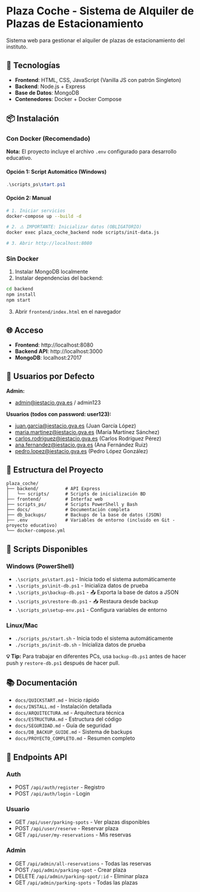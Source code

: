 # Plaza Coche - Sistema de Alquiler de Plazas de Estacionamiento

Sistema web para gestionar el alquiler de plazas de estacionamiento del instituto.

## 🚀 Tecnologías

-   **Frontend**: HTML, CSS, JavaScript (Vanilla JS con patrón Singleton)
-   **Backend**: Node.js + Express
-   **Base de Datos**: MongoDB
-   **Contenedores**: Docker + Docker Compose

## 📦 Instalación

### Con Docker (Recomendado)

**Nota:** El proyecto incluye el archivo `.env` configurado para desarrollo educativo.

#### Opción 1: Script Automático (Windows)

```powershell
.\scripts_ps\start.ps1
```

#### Opción 2: Manual

```bash
# 1. Iniciar servicios
docker-compose up --build -d

# 2. ⚠️ IMPORTANTE: Inicializar datos (OBLIGATORIO)
docker exec plaza_coche_backend node scripts/init-data.js

# 3. Abrir http://localhost:8080
```

### Sin Docker

1. Instalar MongoDB localmente
2. Instalar dependencias del backend:

```bash
cd backend
npm install
npm start
```

3. Abrir `frontend/index.html` en el navegador

## 🌐 Acceso

-   **Frontend**: http://localhost:8080
-   **Backend API**: http://localhost:3000
-   **MongoDB**: localhost:27017

## 👤 Usuarios por Defecto

**Admin:**

-   admin@iestacio.gva.es / admin123

**Usuarios (todos con password: user123):**

-   juan.garcia@iestacio.gva.es (Juan García López)
-   maria.martinez@iestacio.gva.es (María Martínez Sánchez)
-   carlos.rodriguez@iestacio.gva.es (Carlos Rodríguez Pérez)
-   ana.fernandez@iestacio.gva.es (Ana Fernández Ruiz)
-   pedro.lopez@iestacio.gva.es (Pedro López González)

## 📁 Estructura del Proyecto

```
plaza_coche/
├── backend/          # API Express
│   └── scripts/      # Scripts de inicialización BD
├── frontend/         # Interfaz web
├── scripts_ps/       # Scripts PowerShell y Bash
├── docs/             # Documentación completa
├── db_backups/       # Backups de la base de datos (JSON)
├── .env              # Variables de entorno (incluido en Git - proyecto educativo)
└── docker-compose.yml
```

## 🔄 Scripts Disponibles

### Windows (PowerShell)

-   `.\scripts_ps\start.ps1` - Inicia todo el sistema automáticamente
-   `.\scripts_ps\init-db.ps1` - Inicializa datos de prueba
-   `.\scripts_ps\backup-db.ps1` - 📤 Exporta la base de datos a JSON
-   `.\scripts_ps\restore-db.ps1` - 📥 Restaura desde backup
-   `.\scripts_ps\setup-env.ps1` - Configura variables de entorno

### Linux/Mac

-   `./scripts_ps/start.sh` - Inicia todo el sistema automáticamente
-   `./scripts_ps/init-db.sh` - Inicializa datos de prueba

**💡 Tip:** Para trabajar en diferentes PCs, usa `backup-db.ps1` antes de hacer push y `restore-db.ps1` después de hacer pull.

## 📚 Documentación

-   `docs/QUICKSTART.md` - Inicio rápido
-   `docs/INSTALL.md` - Instalación detallada
-   `docs/ARQUITECTURA.md` - Arquitectura técnica
-   `docs/ESTRUCTURA.md` - Estructura del código
-   `docs/SEGURIDAD.md` - Guía de seguridad
-   `docs/DB_BACKUP_GUIDE.md` - Sistema de backups
-   `docs/PROYECTO_COMPLETO.md` - Resumen completo

## 🔐 Endpoints API

### Auth

-   POST `/api/auth/register` - Registro
-   POST `/api/auth/login` - Login

### Usuario

-   GET `/api/user/parking-spots` - Ver plazas disponibles
-   POST `/api/user/reserve` - Reservar plaza
-   GET `/api/user/my-reservations` - Mis reservas

### Admin

-   GET `/api/admin/all-reservations` - Todas las reservas
-   POST `/api/admin/parking-spot` - Crear plaza
-   DELETE `/api/admin/parking-spot/:id` - Eliminar plaza
-   GET `/api/admin/parking-spots` - Todas las plazas
